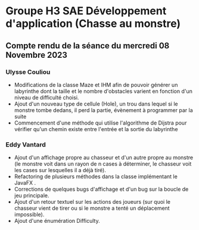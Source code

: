 # Groupe H3 SAE Développement d'application (Chasse au monstre)

## Compte rendu de la séance du mercredi 08 Novembre 2023


### Ulysse Couliou

- Modifications de la classe Maze et IHM afin de pouvoir générer un labyrinthe dont la taille et le nombre d'obstacles varient en fonction d'un niveau de difficulté choisi. 
- Ajout d'un nouveau type de cellule (Hole), un trou dans lequel si le monstre tombe dedans, il perd la partie, évènement à programmer par la suite
- Commencement d'une méthode qui utilise l'algorithme de Dijstra pour vérifier qu'un chemin existe entre l'entrée et la sortie du labyrinthe

### Eddy Vantard

- Ajout d'un affichage propre au chasseur et d'un autre propre au monstre (le monstre voit dans un rayon de n cases à déterminer, le chasseur voit les cases sur lesquelles il a déjà tiré).
- Refactoring de plusieurs méthodes dans la classe implémentant le JavaFX .
- Corrections de quelques bugs d'affichage et d'un bug sur la boucle de jeu principale.
- Ajout d'un retour textuel sur les actions des joueurs (sur quoi le chasseur vient de tirer ou si le monstre a tenté un déplacement impossible).
- Ajout d'une énumération Difficulty.
